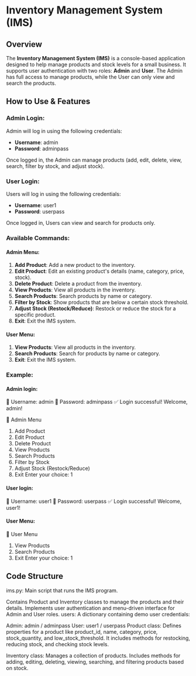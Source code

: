 # Inventory Management System (IMS)

## Overview

The **Inventory Management System (IMS)** is a console-based application designed to help manage products and stock levels for a small business. It supports user authentication with two roles: **Admin** and **User**. The Admin has full access to manage products, while the User can only view and search the products.

## How to Use & Features

### Admin Login:
Admin will log in using the following credentials:

- **Username**: admin
- **Password**: adminpass

Once logged in, the Admin can manage products (add, edit, delete, view, search, filter by stock, and adjust stock).

### User Login:
Users will log in using the following credentials:

- **Username**: user1
- **Password**: userpass

Once logged in, Users can view and search for products only.

### Available Commands:

#### Admin Menu:
1. **Add Product**: Add a new product to the inventory.
2. **Edit Product**: Edit an existing product's details (name, category, price, stock).
3. **Delete Product**: Delete a product from the inventory.
4. **View Products**: View all products in the inventory.
5. **Search Products**: Search products by name or category.
6. **Filter by Stock**: Show products that are below a certain stock threshold.
7. **Adjust Stock (Restock/Reduce)**: Restock or reduce the stock for a specific product.
8. **Exit**: Exit the IMS system.

#### User Menu:
1. **View Products**: View all products in the inventory.
2. **Search Products**: Search for products by name or category.
3. **Exit**: Exit the IMS system.

### Example:


 #### Admin login:

👤 Username: admin
🔑 Password: adminpass
✅ Login successful! Welcome, admin!

🔧 Admin Menu
1. Add Product
2. Edit Product
3. Delete Product
4. View Products
5. Search Products
6. Filter by Stock
7. Adjust Stock (Restock/Reduce)
8. Exit
Enter your choice: 1

#### User login:


👤 Username: user1
🔑 Password: userpass
✅ Login successful! Welcome, user1!

#### User Menu:

👤 User Menu
1. View Products
2. Search Products
3. Exit
Enter your choice: 1

## Code Structure
ims.py: Main script that runs the IMS program.

Contains Product and Inventory classes to manage the products and their details.
Implements user authentication and menu-driven interface for Admin and User roles.
users: A dictionary containing demo user credentials:

Admin: admin / adminpass
User: user1 / userpass
Product class: Defines properties for a product like product_id, name, category, price, stock_quantity, and low_stock_threshold. It includes methods for restocking, reducing stock, and checking stock levels.

Inventory class: Manages a collection of products. Includes methods for adding, editing, deleting, viewing, searching, and filtering products based on stock.
